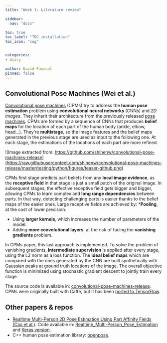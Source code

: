 ```yaml
---
title: "Week 1: Literature review"

sidebar:
  nav: "docs"

toc: true
toc_label: "TOC installation"
toc_icon: "cog"


categories:
- diary

author: David Pascual
pinned: false
---
```


## Convolutional Pose Machines (Wei et al.)
[Convolutional pose machines](http://openaccess.thecvf.com/content_cvpr_2016/html/Wei_Convolutional_Pose_Machines_CVPR_2016_paper.html) (CPMs) try to address the **human pose estimation** problem using **convolutional neural networks** (CNNs) and *2D images*. They inherit their architecture from the previously released [pose machines](http://www.cs.cmu.edu/~vramakri/poseMachines.html). CPMs are formed by a sequence of CNNs that produces **belief maps** for the location of each part of the human body (ankle, elbow, head...). They're **multistage**, so the image features and the belief maps generated in the previous stage are used as input to the following one. At each stage, the estimations of the locations of each part are more refined.

![Image extracted from: https://github.com/shihenw/convolutional-pose-machines-release](https://raw.githubusercontent.com/shihenw/convolutional-pose-machines-release/master/testing/python/figures/teaser-github.png)

CPMs first stage predicts part beliefs from any **local image evidence**, as the **receptive field** in that stage is just a small patch of the original image. In subsequent stages, the effective receptive field gets bigger and bigger, allowing CPMs to learn complex and **long range dependencies** between parts. In that way, detecting challenging parts is easier thanks to the belief maps of the easier ones. Large receptive fields are achieved by:
***Pooling**, at the cost of lower precision.
- Using **larger kernels**, which increases the number of parameters of the model.
- Adding **more convolutional layers**, at the risk of facing the **vanishing gradients** problem.

In CPMs paper, this last approach is implemented. To solve the problem of vanishing gradients, **intermediate supervision** is applied after every stage, using the L2 norm as a loss function. The **ideal belief maps** which are compared with the ones generated by the CNN are built synthetically with Gaussian peaks at ground truth locations of the image. The overall objective function is minimized using stochastic gradient descent to jointly train every stage.

The source code is available in: [convolutional-pose-machines-release](https://github.com/shihenw/convolutional-pose-machines-release). CPMs were originally built with Caffe, but it has been [ported to TensorFlow](https://github.com/psycharo/cpm).

## Other papers & repos
- [Realtime Multi-Person 2D Pose Estimation Using Part Affinity Fields (Cao et al.)](http://openaccess.thecvf.com/content_cvpr_2017/html/Cao_Realtime_Multi-Person_2D_CVPR_2017_paper.html). Code available in: [Realtime_Multi-Person_Pose_Estimation](https://github.com/ZheC/Realtime_Multi-Person_Pose_Estimation) and [Keras version](https://github.com/michalfaber/keras_Realtime_Multi-Person_Pose_Estimation).
- C++ human pose estimation library: [openpose](https://github.com/CMU-Perceptual-Computing-Lab/openpose).

